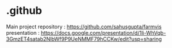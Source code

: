 # .github

Main project repository : https://github.com/sahusgupta/farmvis
<br>
presentation : https://docs.google.com/presentation/d/1li-WhVqb-3GmzET4satab2NlbWf9P9UeNMMF79hCCKw/edit?usp=sharing
